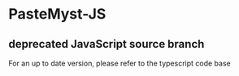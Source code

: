 # PasteMyst-JS

## deprecated JavaScript source branch

For an up to date version, please refer to the typescript code base